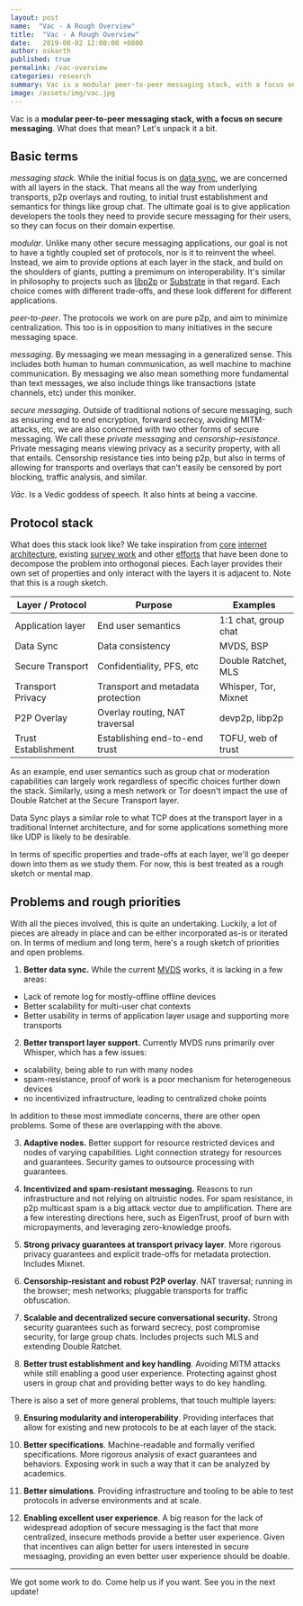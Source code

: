 ```yaml
---
layout: post
name:  "Vac - A Rough Overview"
title:  "Vac - A Rough Overview"
date:   2019-08-02 12:00:00 +0800
author: oskarth
published: true
permalink: /vac-overview
categories: research
summary: Vac is a modular peer-to-peer messaging stack, with a focus on secure messaging. Overview of terms, stack and open problems.
image: /assets/img/vac.jpg
---
```


Vac is a **modular peer-to-peer messaging stack, with a focus on secure messaging**. What does that mean? Let's unpack it a bit.

## Basic terms

*messaging stack*. While the initial focus is on [data sync](https://vac.dev/p2p-data-sync-for-mobile), we are concerned with all layers in the stack. That means all the way from underlying transports, p2p overlays and routing, to initial trust establishment and semantics for things like group chat. The ultimate goal is to give application developers the tools they need to provide secure messaging for their users, so they can focus on their domain expertise.

*modular*. Unlike many other secure messaging applications, our goal is not to have a tightly coupled set of protocols, nor is it to reinvent the wheel. Instead, we aim to provide options at each layer in the stack, and build on the shoulders of giants, putting a premimum on interoperability. It's similar in philosophy to projects such as [libp2p](https://libp2p.io/) or [Substrate](https://www.parity.io/substrate/) in that regard. Each choice comes with different trade-offs, and these look different for different applications.

*peer-to-peer*. The protocols we work on are pure p2p, and aim to minimize centralization. This too is in opposition to many initiatives in the secure messaging space.

*messaging*. By messaging we mean messaging in a generalized sense. This includes both human to human communication, as well machine to machine communication. By messaging we also mean something more fundamental than text messages, we also include things like transactions (state channels, etc) under this moniker.

*secure messaging*. Outside of traditional notions of secure messaging, such as ensuring end to end encryption, forward secrecy, avoiding MITM-attacks, etc, we are also concerned with two other forms of secure messaging. We call these *private messaging* and *censorship-resistance*. Private messaging means viewing privacy as a security property, with all that entails. Censorship resistance ties into being p2p, but also in terms of allowing for transports and overlays that can't easily be censored by port blocking, traffic analysis, and similar.

*Vāc*. Is a Vedic goddess of speech. It also hints at being a vaccine.

## Protocol stack

What does this stack look like? We take inspiration from [core](https://tools.ietf.org/html/rfc793) [internet architecture](https://www.ietf.org/rfc/rfc1122.txt), existing [survey work](http://cacr.uwaterloo.ca/techreports/2015/cacr2015-02.pdf) and other [efforts](https://code.briarproject.org/briar/briar/wikis/A-Quick-Overview-of-the-Protocol-Stack) that have been done to decompose the problem into orthogonal pieces. Each layer provides their own set of properties and only interact with the layers it is adjacent to. Note that this is a rough sketch.

| Layer / Protocol  | Purpose                           | Examples             |
|-------------------|-----------------------------------|----------------------|
| Application layer | End user semantics                | 1:1 chat, group chat |
| Data Sync         | Data consistency                  | MVDS, BSP            |
| Secure Transport  | Confidentiality, PFS, etc         | Double Ratchet, MLS  |
| Transport Privacy | Transport and metadata protection | Whisper, Tor, Mixnet |
| P2P Overlay       | Overlay routing, NAT traversal    | devp2p, libp2p       |
| Trust Establishment | Establishing end-to-end trust   | TOFU, web of trust   |

As an example, end user semantics such as group chat or moderation capabilities can largely work regardless of specific choices further down the stack. Similarly, using a mesh network or Tor doesn't impact the use of Double Ratchet at the Secure Transport layer.

Data Sync plays a similar role to what TCP does at the transport layer in a traditional Internet architecture, and for some applications something more like UDP is likely to be desirable.

In terms of specific properties and trade-offs at each layer, we'll go deeper down into them as we study them. For now, this is best treated as a rough sketch or mental map.

## Problems and rough priorities

With all the pieces involved, this is quite an undertaking. Luckily, a lot of pieces are already in place and can be either incorporated as-is or iterated on. In terms of medium and long term, here's a rough sketch of priorities and open problems.

1. **Better data sync.** While the current [MVDS](https://github.com/vacp2p/specs/blob/master/mvds.md) works, it is lacking in a few areas:
- Lack of remote log for mostly-offline offline devices
- Better scalability for multi-user chat contexts
- Better usability in terms of application layer usage and supporting more transports

2. **Better transport layer support.** Currently MVDS runs primarily over Whisper, which has a few issues:
- scalability, being able to run with many nodes
- spam-resistance, proof of work is a poor mechanism for heterogeneous devices
- no incentivized infrastructure, leading to centralized choke points

In addition to these most immediate concerns, there are other open problems. Some of these are overlapping with the above.

3. **Adaptive nodes.** Better support for resource restricted devices and nodes of varying capabilities. Light connection strategy for resources and guarantees. Security games to outsource processing with guarantees.

4. **Incentivized and spam-resistant messaging.** Reasons to run infrastructure and not relying on altruistic nodes. For spam resistance, in p2p multicast spam is a big attack vector due to amplification. There are a few interesting directions here, such as EigenTrust, proof of burn with micropayments, and leveraging zero-knowledge proofs.

5. **Strong privacy guarantees at transport privacy layer**. More rigorous privacy guarantees and explicit trade-offs for metadata protection. Includes Mixnet.
   
6. **Censorship-resistant and robust P2P overlay**. NAT traversal; running in the browser; mesh networks; pluggable transports for traffic obfuscation.

7. **Scalable and decentralized secure conversational security.** Strong security guarantees such as forward secrecy, post compromise security, for large group chats. Includes projects such MLS and extending Double Ratchet.

8. **Better trust establishment and key handling**. Avoiding MITM attacks while still enabling a good user experience. Protecting against ghost users in group chat and providing better ways to do key handling.

There is also a set of more general problems, that touch multiple layers:

9. **Ensuring modularity and interoperability**. Providing interfaces that allow for existing and new protocols to be at each layer of the stack.

10. **Better specifications**. Machine-readable and formally verified specifications. More rigorous analysis of exact guarantees and behaviors. Exposing work in such a way that it can be analyzed by academics.

11. **Better simulations**. Providing infrastructure and tooling to be able to test protocols in adverse environments and at scale.

12. **Enabling excellent user experience**. A big reason for the lack of widespread adoption of secure messaging is the fact that more centralized, insecure methods provide a better user experience. Given that incentives can align better for users interested in secure messaging, providing an even better user experience should be doable.

---

We got some work to do. Come help us if you want. See you in the next update!
